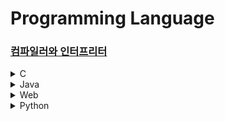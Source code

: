 # Programming Language

### [컴파일러와 인터프리터](https://github.com/BangYunseo/TIL/blob/main/Language/CompilerInterpreter.md)

<details>
    <summary>
        C
    </summary>
 
* [C#](https://github.com/BangYunseo/TIL/tree/main/Language/C#)
* [C++](https://github.com/BangYunseo/TIL/tree/main/Language/Cpp)
* [C](https://github.com/BangYunseo/TIL/tree/main/Language/C)

</details>

<details>
    <summary>
        Java
    </summary>
 
* [Java](https://github.com/BangYunseo/TIL/tree/main/Language/Java)

</details>

<details>
    <summary>
        Web
    </summary>

* html
* css
* JavaScript
* [Spring](https://github.com/BangYunseo/TIL/tree/main/Language/Spring)

</details>

<details>
    <summary>
        Python
    </summary>
 
* [Python](https://github.com/BangYunseo/TIL/tree/main/Language/Python)

</details>
